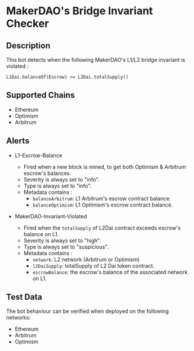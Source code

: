 # MakerDAO's Bridge Invariant Checker

## Description

This bot detects when the following MakerDAO's L1/L2 bridge invariant is violated : 
```
L1Dai.balanceOf(Escrow) >= L2Dai.totalSupply()
```

## Supported Chains

- Ethereum
- Optimism
- Arbitrum

## Alerts

- L1-Escrow-Balance
  - Fired when a new block is mined, to get both Optimism & Arbitrum escrow's balances.
  - Severity is always set to "info".
  - Type is always set to "info".
  - Metadata contains :
    - `balanceArbitrum`: L1 Arbitrum's escrow contract balance.
    - `balanceOptimism`: L1 Optimism's escrow contract balance. 

- MakerDAO-Invariant-Violated
  - Fired when the `totalSupply` of L2Dai contract exceeds escrow's balance on L1.
  - Severity is always set to "high".
  - Type is always set to "suspicious".
  - Metadata contains :
    - `network`: L2 network (Arbitrum or Optimism)  
    - `l2DaiSupply`: totalSupply of L2 Dai token contract.
    - `escrowBalance`: the escrow's balance of the associated network on L1. 

## Test Data

The bot behaviour can be verified when deployed on the following networks:

- Ethereum
- Arbitrum
- Optimism
